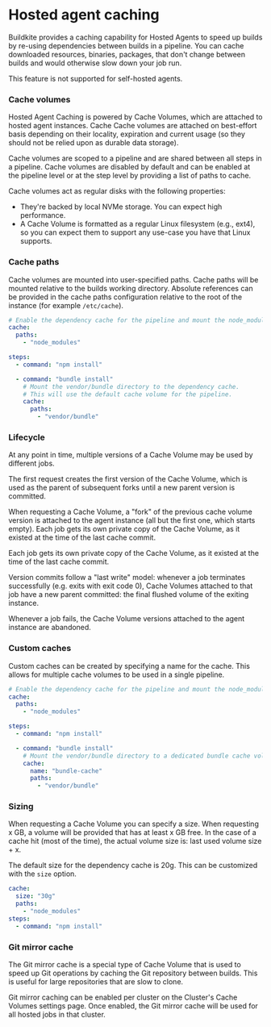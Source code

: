 # Hosted agent caching

Buildkite provides a caching capability for Hosted Agents to speed up builds by re-using dependencies between builds in a pipeline. You can cache downloaded resources, binaries, packages, that don't change between builds and would otherwise slow down your job run.

This feature is not supported for self-hosted agents.

### Cache volumes

Hosted Agent Caching is powered by Cache Volumes, which are attached to hosted agent instances. Cache Cache volumes are attached on best-effort basis depending on their locality, expiration and current usage (so they should not be relied upon as durable data storage).

Cache volumes are scoped to a pipeline and are shared between all steps in a pipeline. Cache volumes are disabled by default and can be enabled at the pipeline level or at the step level by providing a list of paths to cache.

Cache volumes act as regular disks with the following properties:

- They're backed by local NVMe storage. You can expect high performance.
- A Cache Volume is formatted as a regular Linux filesystem (e.g., ext4), so you can expect them to support any use-case you have that Linux supports.

### Cache paths

Cache volumes are mounted into user-specified paths. Cache paths will be mounted relative to the builds working directory. Absolute references can be provided in the cache paths configuration relative to the root of the instance (for example `/etc/cache`).

```yaml
# Enable the dependency cache for the pipeline and mount the node_modules directory on all steps in the pipeline. This will use the default cache volume for the pipeline.
cache:
  paths:
    - "node_modules"

steps:
  - command: "npm install"

  - command: "bundle install"
    # Mount the vendor/bundle directory to the dependency cache.
    # This will use the default cache volume for the pipeline.
    cache:
      paths:
        - "vendor/bundle"
```

### Lifecycle

At any point in time, multiple versions of a Cache Volume may be used by different jobs.

The first request creates the first version of the Cache Volume, which is used as the parent of subsequent forks until a new parent version is committed.

When requesting a Cache Volume, a "fork" of the previous cache volume version is attached to the agent instance (all but the first one, which starts empty). Each job gets its own private copy of the Cache Volume, as it existed at the time of the last cache commit.

Each job gets its own private copy of the Cache Volume, as it existed at the time of the last cache commit.

Version commits follow a "last write" model: whenever a job terminates successfully (e.g. exits with exit code 0), Cache Volumes attached to that job have a new parent committed: the final flushed volume of the exiting instance.

Whenever a job fails, the Cache Volume versions attached to the agent instance are abandoned.

### Custom caches

Custom caches can be created by specifying a name for the cache. This allows for multiple cache volumes to be used in a single pipeline.

```yaml
# Enable the dependency cache for the pipeline and mount the node_modules directory on all steps.
cache:
  paths:
    - "node_modules"

steps:
  - command: "npm install"

  - command: "bundle install"
    # Mount the vendor/bundle directory to a dedicated bundle cache volume. One bundle cache volume will be created for the pipeline.
    cache:
      name: "bundle-cache"
      paths:
        - "vendor/bundle"
```

### Sizing

When requesting a Cache Volume you can specify a size. When requesting x GB, a volume will be provided that has at least x GB free. In the case of a cache hit (most of the time), the actual volume size is: last used volume size + x.

The default size for the dependency cache is 20g. This can be customized with the `size` option.
  
```yaml
cache:
  size: "30g"
  paths:
    - "node_modules"
steps:
  - command: "npm install"
```

### Git mirror cache

The Git mirror cache is a special type of Cache Volume that is used to speed up Git operations by caching the Git repository between builds. This is useful for large repositories that are slow to clone.

Git mirror caching can be enabled per cluster on the Cluster's Cache Volumes settings page. Once enabled, the Git mirror cache will be used for all hosted jobs in that cluster.

